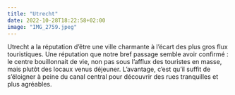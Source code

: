 ```yaml
---
title: "Utrecht"
date: 2022-10-28T18:22:58+02:00
image: "IMG_2759.jpeg"
---
```


Utrecht a la réputation d’être une ville charmante à l’écart des plus gros flux touristiques. Une réputation que notre bref passage semble avoir confirmé : le centre bouillonnait de vie, non pas sous l’afflux des touristes en masse, mais plutôt des locaux venus déjeuner. L’avantage, c’est qu’il suffit de s’éloigner à peine du canal central pour découvrir des rues tranquilles et plus agréables. 
